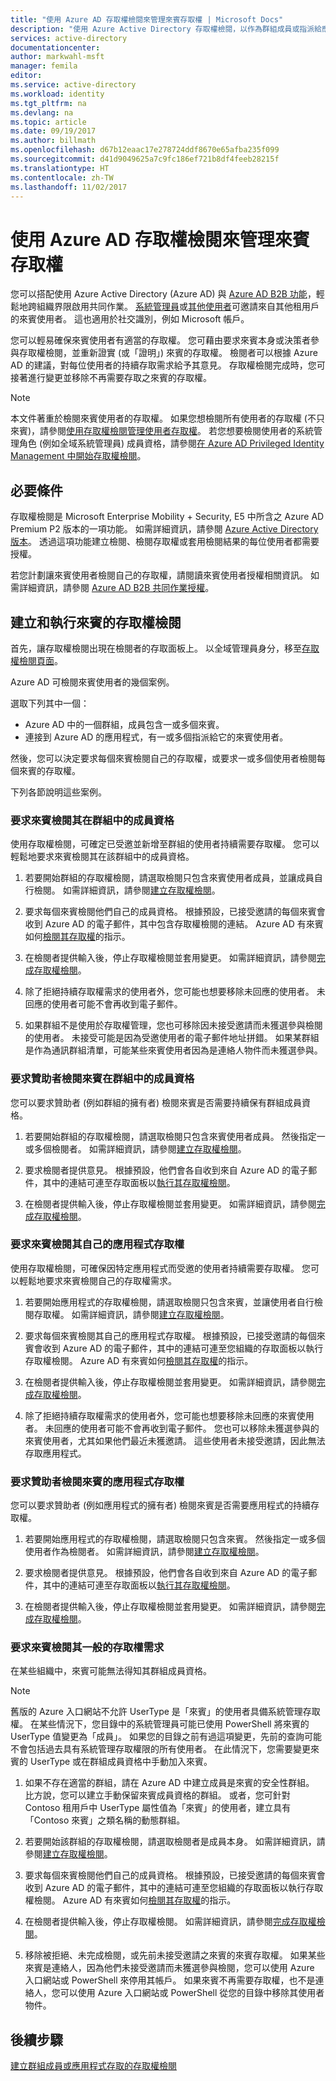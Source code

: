 ```yaml
---
title: "使用 Azure AD 存取權檢閱來管理來賓存取權 | Microsoft Docs"
description: "使用 Azure Active Directory 存取權檢閱，以作為群組成員或指派給應用程式的方式管理來賓使用者"
services: active-directory
documentationcenter: 
author: markwahl-msft
manager: femila
editor: 
ms.service: active-directory
ms.workload: identity
ms.tgt_pltfrm: na
ms.devlang: na
ms.topic: article
ms.date: 09/19/2017
ms.author: billmath
ms.openlocfilehash: d67b12eaac17e278724ddf8670e65afba235f099
ms.sourcegitcommit: d41d9049625a7c9fc186ef721b8df4feeb28215f
ms.translationtype: HT
ms.contentlocale: zh-TW
ms.lasthandoff: 11/02/2017
---
```

# <a name="manage-guest-access-with-azure-ad-access-reviews"></a>使用 Azure AD 存取權檢閱來管理來賓存取權


您可以搭配使用 Azure Active Directory (Azure AD) 與 [Azure AD B2B 功能](active-directory-b2b-what-is-azure-ad-b2b.md)，輕鬆地跨組織界限啟用共同作業。 [系統管理員](active-directory-b2b-admin-add-users.md)或[其他使用者](active-directory-b2b-how-it-works.md)可邀請來自其他租用戶的來賓使用者。 這也適用於社交識別，例如 Microsoft 帳戶。

您可以輕易確保來賓使用者有適當的存取權。 您可藉由要求來賓本身或決策者參與存取權檢閱，並重新證實 (或「證明」) 來賓的存取權。 檢閱者可以根據 Azure AD 的建議，對每位使用者的持續存取需求給予其意見。 存取權檢閱完成時，您可接著進行變更並移除不再需要存取之來賓的存取權。

> [!NOTE]
> 本文件著重於檢閱來賓使用者的存取權。 如果您想檢閱所有使用者的存取權 (不只來賓)，請參閱[使用存取權檢閱管理使用者存取權](active-directory-azure-ad-controls-manage-user-access-with-access-reviews.md)。 若您想要檢閱使用者的系統管理角色 (例如全域系統管理員) 成員資格，請參閱[在 Azure AD Privileged Identity Management 中開始存取權檢閱](active-directory-privileged-identity-management-how-to-start-security-review.md)。 
>
>

## <a name="prerequisites"></a>必要條件 

存取權檢閱是 Microsoft Enterprise Mobility + Security, E5 中所含之 Azure AD Premium P2 版本的一項功能。 如需詳細資訊，請參閱 [Azure Active Directory 版本](active-directory-editions.md)。 透過這項功能建立檢閱、檢閱存取權或套用檢閱結果的每位使用者都需要授權。

若您計劃讓來賓使用者檢閱自己的存取權，請閱讀來賓使用者授權相關資訊。 如需詳細資訊，請參閱 [Azure AD B2B 共同作業授權](active-directory-b2b-licensing.md)。

## <a name="create-and-perform-an-access-review-for-guests"></a>建立和執行來賓的存取權檢閱

首先，讓存取權檢閱出現在檢閱者的存取面板上。 以全域管理員身分，移至[存取權檢閱頁面](https://portal.azure.com/#blade/Microsoft_AAD_ERM/DashboardBlade/)。 

Azure AD 可檢閱來賓使用者的幾個案例。

選取下列其中一個：

 - Azure AD 中的一個群組，成員包含一或多個來賓。
 - 連接到 Azure AD 的應用程式，有一或多個指派給它的來賓使用者。 

然後，您可以決定要求每個來賓檢閱自己的存取權，或要求一或多個使用者檢閱每個來賓的存取權。

 下列各節說明這些案例。

### <a name="ask-guests-to-review-their-own-membership-in-a-group"></a>要求來賓檢閱其在群組中的成員資格

使用存取權檢閱，可確定已受邀並新增至群組的使用者持續需要存取權。 您可以輕鬆地要求來賓檢閱其在該群組中的成員資格。

1. 若要開始群組的存取權檢閱，請選取檢閱只包含來賓使用者成員，並讓成員自行檢閱。 如需詳細資訊，請參閱[建立存取權檢閱](active-directory-azure-ad-controls-create-access-review.md)。

2. 要求每個來賓檢閱他們自己的成員資格。 根據預設，已接受邀請的每個來賓會收到 Azure AD 的電子郵件，其中包含存取權檢閱的連結。 Azure AD 有來賓如何[檢閱其存取權](active-directory-azure-ad-controls-perform-access-review.md)的指示。

3. 在檢閱者提供輸入後，停止存取權檢閱並套用變更。 如需詳細資訊，請參閱[完成存取權檢閱](active-directory-azure-ad-controls-complete-access-review.md)。

4. 除了拒絕持續存取權需求的使用者外，您可能也想要移除未回應的使用者。 未回應的使用者可能不會再收到電子郵件。

5. 如果群組不是使用於存取權管理，您也可移除因未接受邀請而未獲選參與檢閱的使用者。 未接受可能是因為受邀使用者的電子郵件地址拼錯。 如果某群組是作為通訊群組清單，可能某些來賓使用者因為是連絡人物件而未獲選參與。

### <a name="ask-a-sponsor-to-review-a-guests-membership-in-a-group"></a>要求贊助者檢閱來賓在群組中的成員資格

您可以要求贊助者 (例如群組的擁有者) 檢閱來賓是否需要持續保有群組成員資格。

1. 若要開始群組的存取權檢閱，請選取檢閱只包含來賓使用者成員。 然後指定一或多個檢閱者。 如需詳細資訊，請參閱[建立存取權檢閱](active-directory-azure-ad-controls-create-access-review.md)。

2. 要求檢閱者提供意見。 根據預設，他們會各自收到來自 Azure AD 的電子郵件，其中的連結可連至存取面板以[執行其存取權檢閱](active-directory-azure-ad-controls-perform-access-review.md)。

3. 在檢閱者提供輸入後，停止存取權檢閱並套用變更。 如需詳細資訊，請參閱[完成存取權檢閱](active-directory-azure-ad-controls-complete-access-review.md)。

### <a name="ask-guests-to-review-their-own-access-to-an-application"></a>要求來賓檢閱其自己的應用程式存取權

使用存取權檢閱，可確保因特定應用程式而受邀的使用者持續需要存取權。 您可以輕鬆地要求來賓檢閱自己的存取權需求。

1. 若要開始應用程式的存取權檢閱，請選取檢閱只包含來賓，並讓使用者自行檢閱存取權。 如需詳細資訊，請參閱[建立存取權檢閱](active-directory-azure-ad-controls-create-access-review.md)。

2. 要求每個來賓檢閱其自己的應用程式存取權。 根據預設，已接受邀請的每個來賓會收到 Azure AD 的電子郵件，其中的連結可連至您組織的存取面板以執行存取權檢閱。 Azure AD 有來賓如何[檢閱其存取權](active-directory-azure-ad-controls-perform-access-review.md)的指示。

3. 在檢閱者提供輸入後，停止存取權檢閱並套用變更。 如需詳細資訊，請參閱[完成存取權檢閱](active-directory-azure-ad-controls-complete-access-review.md)。

4. 除了拒絕持續存取權需求的使用者外，您可能也想要移除未回應的來賓使用者。 未回應的使用者可能不會再收到電子郵件。 您也可以移除未獲選參與的來賓使用者，尤其如果他們最近未獲邀請。 這些使用者未接受邀請，因此無法存取應用程式。 

### <a name="ask-a-sponsor-to-review-a-guests-access-to-an-application"></a>要求贊助者檢閱來賓的應用程式存取權

您可以要求贊助者 (例如應用程式的擁有者) 檢閱來賓是否需要應用程式的持續存取權。

1. 若要開始應用程式的存取權檢閱，請選取檢閱只包含來賓。 然後指定一或多個使用者作為檢閱者。 如需詳細資訊，請參閱[建立存取權檢閱](active-directory-azure-ad-controls-create-access-review.md)。

2. 要求檢閱者提供意見。 根據預設，他們會各自收到來自 Azure AD 的電子郵件，其中的連結可連至存取面板以[執行其存取權檢閱](active-directory-azure-ad-controls-perform-access-review.md)。

3. 在檢閱者提供輸入後，停止存取權檢閱並套用變更。 如需詳細資訊，請參閱[完成存取權檢閱](active-directory-azure-ad-controls-complete-access-review.md)。

### <a name="ask-guests-to-review-their-need-for-access-in-general"></a>要求來賓檢閱其一般的存取權需求

在某些組織中，來賓可能無法得知其群組成員資格。

> [!NOTE]
> 舊版的 Azure 入口網站不允許 UserType 是「來賓」的使用者具備系統管理存取權。 在某些情況下，您目錄中的系統管理員可能已使用 PowerShell 將來賓的 UserType 值變更為「成員」。 如果您的目錄之前有過這項變更，先前的查詢可能不會包括過去具有系統管理存取權限的所有使用者。 在此情況下，您需要變更來賓的 UserType 或在群組成員資格中手動加入來賓。

1. 如果不存在適當的群組，請在 Azure AD 中建立成員是來賓的安全性群組。 比方說，您可以建立手動保留來賓成員資格的群組。 或者，您可針對 Contoso 租用戶中 UserType 屬性值為「來賓」的使用者，建立具有「Contoso 來賓」之類名稱的動態群組。

2. 若要開始該群組的存取權檢閱，請選取檢閱者是成員本身。 如需詳細資訊，請參閱[建立存取權檢閱](active-directory-azure-ad-controls-create-access-review.md)。

3. 要求每個來賓檢閱他們自己的成員資格。 根據預設，已接受邀請的每個來賓會收到 Azure AD 的電子郵件，其中的連結可連至您組織的存取面板以執行存取權檢閱。 Azure AD 有來賓如何[檢閱其存取權](active-directory-azure-ad-controls-perform-access-review.md)的指示。

4. 在檢閱者提供輸入後，停止存取權檢閱。 如需詳細資訊，請參閱[完成存取權檢閱](active-directory-azure-ad-controls-complete-access-review.md)。

5. 移除被拒絕、未完成檢閱，或先前未接受邀請之來賓的來賓存取權。 如果某些來賓是連絡人，因為他們未接受邀請而未獲選參與檢閱，您可以使用 Azure 入口網站或 PowerShell 來停用其帳戶。 如果來賓不再需要存取權，也不是連絡人，您可以使用 Azure 入口網站或 PowerShell 從您的目錄中移除其使用者物件。

## <a name="next-steps"></a>後續步驟

[建立群組成員或應用程式存取的存取權檢閱](active-directory-azure-ad-controls-create-access-review.md)







